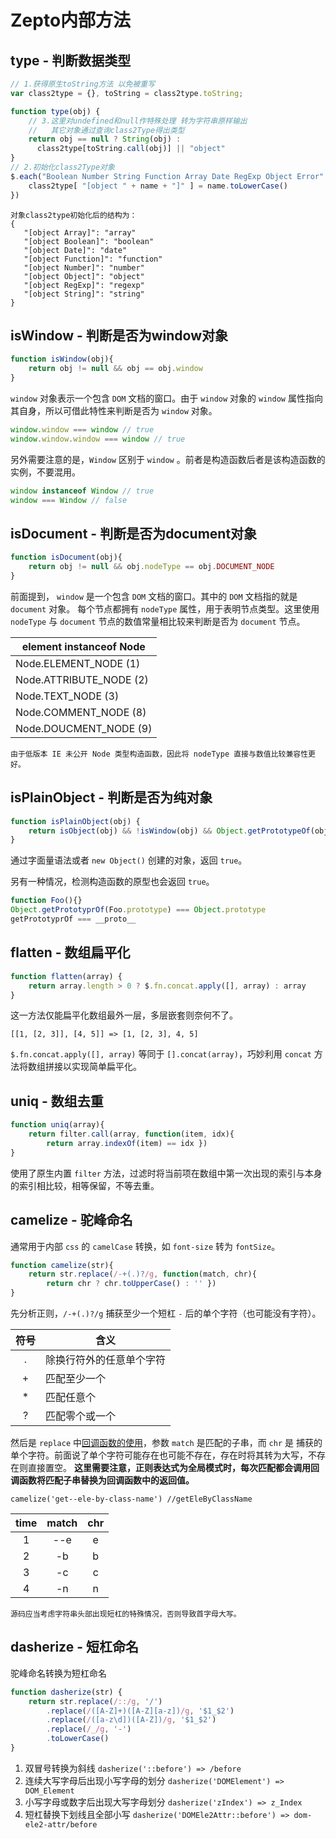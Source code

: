﻿# Zepto内部方法


## type - 判断数据类型

```javascript
// 1.获得原生toString方法 以免被重写
var class2type = {}, toString = class2type.toString;

function type(obj) {
    // 3.这里对undefined和null作特殊处理 转为字符串原样输出
    //   其它对象通过查询class2Type得出类型
    return obj == null ? String(obj) :
      class2type[toString.call(obj)] || "object"
}
// 2.初始化class2Type对象
$.each("Boolean Number String Function Array Date RegExp Object Error".split(" "), function(i, name) {
    class2type[ "[object " + name + "]" ] = name.toLowerCase()
})
```

    对象class2type初始化后的结构为：
    {
       "[object Array]": "array"
       "[object Boolean]": "boolean"
       "[object Date]": "date"
       "[object Function]": "function"
       "[object Number]": "number"
       "[object Object]": "object"
       "[object RegExp]": "regexp"
       "[object String]": "string"
    }

## isWindow - 判断是否为window对象
```javascript
function isWindow(obj){ 
    return obj != null && obj == obj.window 
} 
```
`window` 对象表示一个包含 `DOM` 文档的窗口。由于 `window` 对象的 `window` 属性指向其自身，所以可借此特性来判断是否为 `window` 对象。
```javascript
window.window === window // true
window.window.window === window // true
```
另外需要注意的是，`Window` 区别于 `window` 。前者是构造函数后者是该构造函数的实例，不要混用。
```javascript
window instanceof Window // true
window === Window // false
```
## isDocument - 判断是否为document对象
```javascript
function isDocument(obj){ 
    return obj != null && obj.nodeType == obj.DOCUMENT_NODE 
}
```
前面提到， `window` 是一个包含 `DOM` 文档的窗口。其中的 `DOM` 文档指的就是 `document` 对象。
每个节点都拥有 `nodeType` 属性，用于表明节点类型。这里使用 `nodeType` 与 `document` 节点的数值常量相比较来判断是否为 `document` 节点。

|element instanceof Node|
|---|
|Node.ELEMENT_NODE (1)|
|Node.ATTRIBUTE_NODE (2)|
|Node.TEXT_NODE (3)|
|Node.COMMENT_NODE (8)|
|Node.DOUCMENT_NODE (9)|

    
    由于低版本 IE 未公开 Node 类型构造函数，因此将 nodeType 直接与数值比较兼容性更好。
## isPlainObject - 判断是否为纯对象

```javascript
function isPlainObject(obj) {
    return isObject(obj) && !isWindow(obj) && Object.getPrototypeOf(obj) == Object.prototype
}
```
通过字面量语法或者 `new Object()` 创建的对象，返回 `true`。   

另有一种情况，检测构造函数的原型也会返回 `true`。
```javascript
function Foo(){} 
Object.getPrototyprOf(Foo.prototype) === Object.prototype
getPrototyprOf === __proto__
``` 
## flatten - 数组扁平化
```javascript
function flatten(array) { 
    return array.length > 0 ? $.fn.concat.apply([], array) : array
}
```
这一方法仅能扁平化数组最外一层，多层嵌套则奈何不了。

    [[1, [2, 3]], [4, 5]] => [1, [2, 3], 4, 5]

`$.fn.concat.apply([], array)` 等同于 `[].concat(array)`，巧妙利用 `concat` 方法将数组拼接以实现简单扁平化。
## uniq - 数组去重
```javascript
function uniq(array){ 
    return filter.call(array, function(item, idx){ 
        return array.indexOf(item) == idx })
}
```
使用了原生内置 `filter` 方法，过滤时将当前项在数组中第一次出现的索引与本身的索引相比较，相等保留，不等去重。
## camelize - 驼峰命名
通常用于内部 `css` 的 `camelCase` 转换，如 `font-size` 转为 `fontSize`。
```javascript
function camelize(str){ 
    return str.replace(/-+(.)?/g, function(match, chr){ 
        return chr ? chr.toUpperCase() : '' })
}
```
先分析正则，`/-+(.)?/g` 捕获至少一个短杠 `-` 后的单个字符（也可能没有字符）。

| 符号 | 含义 |
|:----:|-----|
| . | 除换行符外的任意单个字符|
| + | 匹配至少一个|
| * | 匹配任意个|
| ? | 匹配零个或一个|

然后是 `replace` 中[回调函数的使用][2]，参数 `match` 是匹配的子串，而 `chr` 是 捕获的单个字符。前面说了单个字符可能存在也可能不存在，存在时将其转为大写，不存在则直接置空。
**这里需要注意，正则表达式为全局模式时，每次匹配都会调用回调函数将匹配子串替换为回调函数中的返回值。**
```
camelize('get--ele-by-class-name') //getEleByClassName
```
|time|match|chr|
|:--:|:--:|:--:|
|1|--e|e|
|2|-b|b|
|3|-c|c|
|4|-n|n|


    源码应当考虑字符串头部出现短杠的特殊情况，否则导致首字母大写。

## dasherize - 短杠命名
驼峰命名转换为短杠命名
```javascript
function dasherize(str) {
    return str.replace(/::/g, '/')
        .replace(/([A-Z]+)([A-Z][a-z])/g, '$1_$2')
        .replace(/([a-z\d])([A-Z])/g, '$1_$2')
        .replace(/_/g, '-')
        .toLowerCase()
}
```
1. 双冒号转换为斜线 `dasherize('::before') => /before`
2. 连续大写字母后出现小写字母的划分 `dasherize('DOMElement') => DOM_Element`
3. 小写字母或数字后出现大写字母划分 `dasherize('zIndex') => z_Index`
4. 短杠替换下划线且全部小写  `dasherize('DOMEle2Attr::before') => dom-ele2-attr/before`



[2]: https://developer.mozilla.org/zh-CN/docs/Web/JavaScript/Reference/Global_Objects/String/replace#%E6%8C%87%E5%AE%9A%E4%B8%80%E4%B8%AA%E5%87%BD%E6%95%B0%E4%BD%9C%E4%B8%BA%E5%8F%82%E6%95%B0